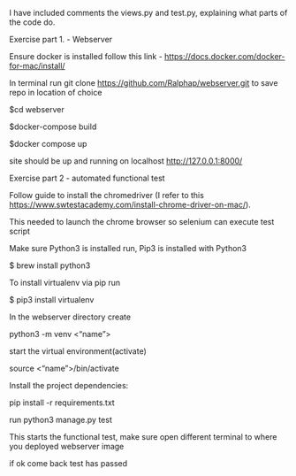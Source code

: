 

I have included comments the views.py and test.py, explaining what parts of the code do.


Exercise part 1. -  Webserver 


Ensure docker is installed follow this link - https://docs.docker.com/docker-for-mac/install/

In terminal run  git clone https://github.com/Ralphap/webserver.git  to save repo in location of choice

$cd webserver

$docker-compose build

$docker compose up

site should be up and running on localhost http://127.0.0.1:8000/





Exercise part 2 - automated functional test  


Follow guide to install the chromedriver  (I refer to this https://www.swtestacademy.com/install-chrome-driver-on-mac/). 

This needed to launch the chrome browser so selenium can execute test script


Make sure Python3 is installed run, Pip3 is installed with Python3 

$ brew install python3


To install virtualenv via pip run

$ pip3 install virtualenv


In the webserver directory create

python3 -m venv  <“name”>

start the virtual environment(activate)

source <“name”>/bin/activate

Install the project dependencies:

pip install -r requirements.txt 

run python3 manage.py test 

This starts the functional test, make sure open different terminal to where you deployed webserver image

if ok come back test has passed
